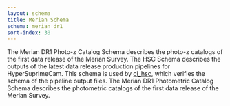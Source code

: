 ```yaml
---
layout: schema
title: Merian Schema
schema: merian_dr1
sort-index: 30
---
```

The Merian DR1 Photo-z Catalog Schema describes the photo-z catalogs of the first data release of the Merian Survey. 
The HSC Schema describes the outputs of the latest data release production pipelines for HyperSuprimeCam. This schema is used by [ci_hsc](https://github.com/lsst/ci_hsc), which
verifies the schema of the pipeline output files.
The Merian DR1 Photometric Catalog Schema describes the photometric catalogs of the first data release of the Merian Survey. 